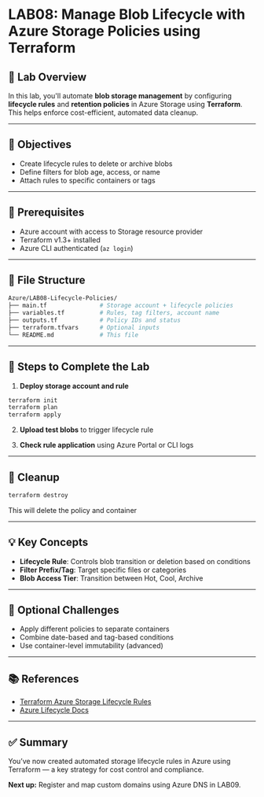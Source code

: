 # LAB08: Manage Blob Lifecycle with Azure Storage Policies using Terraform

## 📝 Lab Overview

In this lab, you'll automate **blob storage management** by configuring **lifecycle rules** and **retention policies** in Azure Storage using **Terraform**. This helps enforce cost-efficient, automated data cleanup.

---

## 🎯 Objectives

- Create lifecycle rules to delete or archive blobs
- Define filters for blob age, access, or name
- Attach rules to specific containers or tags

---

## 🧰 Prerequisites

- Azure account with access to Storage resource provider
- Terraform v1.3+ installed
- Azure CLI authenticated (`az login`)

---

## 📁 File Structure

```bash
Azure/LAB08-Lifecycle-Policies/
├── main.tf               # Storage account + lifecycle policies
├── variables.tf          # Rules, tag filters, account name
├── outputs.tf            # Policy IDs and status
├── terraform.tfvars      # Optional inputs
└── README.md             # This file
```

---

## 🚀 Steps to Complete the Lab

1. **Deploy storage account and rule**
```bash
terraform init
terraform plan
terraform apply
```

2. **Upload test blobs** to trigger lifecycle rule

3. **Check rule application** using Azure Portal or CLI logs

---

## 🧼 Cleanup

```bash
terraform destroy
```
This will delete the policy and container

---

## 💡 Key Concepts

- **Lifecycle Rule**: Controls blob transition or deletion based on conditions
- **Filter Prefix/Tag**: Target specific files or categories
- **Blob Access Tier**: Transition between Hot, Cool, Archive

---

## 🧪 Optional Challenges

- Apply different policies to separate containers
- Combine date-based and tag-based conditions
- Use container-level immutability (advanced)

---

## 📚 References

- [Terraform Azure Storage Lifecycle Rules](https://registry.terraform.io/providers/hashicorp/azurerm/latest/docs/resources/storage_management_policy)
- [Azure Lifecycle Docs](https://learn.microsoft.com/en-us/azure/storage/blobs/lifecycle-management-overview)

---

## ✅ Summary

You’ve now created automated storage lifecycle rules in Azure using Terraform — a key strategy for cost control and compliance.

**Next up:** Register and map custom domains using Azure DNS in LAB09.

